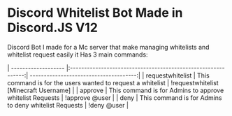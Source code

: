 # Discord Whitelist Bot Made in Discord.JS V12
Discord Bot I made for a Mc server that make managing whitelists and whitelist request easily
it Has 3 main commands:

| ------------------- |:-------------------------------------------------------------:| --------------------------------------:|
| requestwhitelist    | This command is for the users wanted to request a whitelist   | !requestwhitelist [Minecraft Username] |
| approve             | This command is for Admins to approve whitelist Requests      | !approve @user                         |
| deny                | This command is for Admins to deny whitelist Requests         | !deny @user                            |
